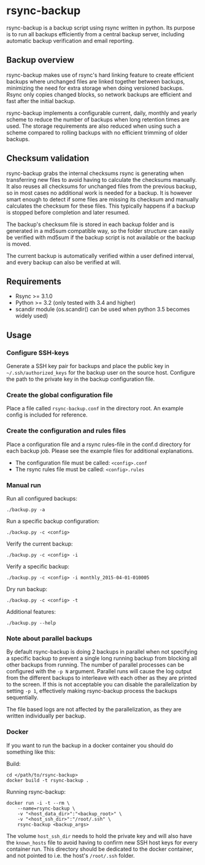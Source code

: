 # rsync-backup
rsync-backup is a backup script using rsync written in python.
Its purpose is to run all backups efficiently from a central backup server,
including automatic backup verification and email reporting.

## Backup overview
rsync-backup makes use of rsync's hard linking feature to create efficient
backups where unchanged files are linked together between backups, minimizing
the need for extra storage when doing versioned backups. Rsync only copies
changed blocks, so network backups are efficient and fast after the initial
backup.

rsync-backup implements a configurable current, daily, monthly and yearly
scheme to reduce the number of backups when long retention times are
used. The storage requirements are also reduced when using such a scheme
compared to rolling backups with no efficient trimming of older backups.

## Checksum validation
rsync-backup grabs the internal checksums rsync is generating when transferring
new files to avoid having to calculate the checksums manually. It also 
reuses all checksums for unchanged files from the previous backup, so in most 
cases no additional work is needed for a backup.
It is however smart enough to detect if some files are missing its checksum
and manually calculates the checksum for these files.
This typically happens if a backup is stopped before completion and later
resumed.

The backup's checksum file is stored in each backup folder and is generated in
a md5sum compatible way, so the folder structure can easily be verified with
md5sum if the backup script is not available or the backup is moved.

The current backup is automatically verified within a user defined interval, 
and every backup can also be verified at will.

## Requirements
* Rsync >= 3.1.0
* Python >= 3.2 (only tested with 3.4 and higher)
* scandir module (os.scandir() can be used when python 3.5 becomes widely used)

## Usage
### Configure SSH-keys
Generate a SSH key pair for backups and place the public key in 
`~/.ssh/authorized_keys` for the backup user on the source host.
Configure the path to the private key in the backup configuration file.

### Create the global configuration file
Place a file called `rsync-backup.conf` in the directory root. An example
config is included for reference.

### Create the configuration and rules files
Place a configuration file and a rsync rules-file in the conf.d directory for
each backup job. Please see the example files for additional
explanations.

* The configuration file must be called: `<config>.conf`
* The rsync rules file must be called: `<config>.rules`

### Manual run
Run all configured backups:

    ./backup.py -a
Run a specific backup configuration:

    ./backup.py -c <config>
Verify the current backup:

    ./backup.py -c <config> -i
Verify a specific backup:

    ./backup.py -c <config> -i monthly_2015-04-01-010005
Dry run backup:

    ./backup.py -c <config> -t
Additional features:

    ./backup.py --help 

### Note about parallel backups
By default rsync-backup is doing 2 backups in parallel when not specifying a
specific backup to prevent a single long running backup from blocking all
other backups from running. The number of parallel processes can be configured
with the `-p N` argument. Parallel runs will cause the log output from the 
different backups to interleave with each other as they are printed to the
screen. If this is not acceptable you can disable the parallelization by
setting `-p 1`, effectively making rsync-backup process the backups
sequentially.

The file based logs are not affected by the parallelization, as they are
written individually per backup.

### Docker
If you want to run the backup in a docker container you should do something
like this:

Build:

    cd </path/to/rsync-backup>
    docker build -t rsync-backup .
Running rsync-backup:

    docker run -i -t --rm \
        --name=rsync-backup \
        -v "<host_data_dir>":"<backup_root>" \
        -v "<host_ssh_dir>":"/root/.ssh" \
        rsync-backup <backup_args>

The volume `host_ssh_dir` needs to hold the private key and will also have the 
`known_hosts` file to avoid having to confirm new SSH host keys for every 
container run. This directory should be dedicated to the docker container, and
not pointed to i.e. the host's `/root/.ssh` folder.
